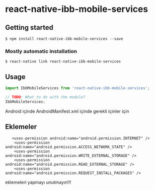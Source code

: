 # react-native-ibb-mobile-services

## Getting started

`$ npm install react-native-ibb-mobile-services --save`

### Mostly automatic installation

`$ react-native link react-native-ibb-mobile-services`

## Usage
```javascript
import IbbMobileServices from 'react-native-ibb-mobile-services';

// TODO: What to do with the module?
IbbMobileServices;
```
Android içinde AndroidManifest.xml içinde gerekli içinler için
## Eklemeler
```
   <uses-permission android:name="android.permission.INTERNET" />
    <uses-permission android:name="android.permission.ACCESS_NETWORK_STATE" />
    <uses-permission android:name="android.permission.WRITE_EXTERNAL_STORAGE" />
    <uses-permission android:name="android.permission.READ_EXTERNAL_STORAGE" />
    <uses-permission android:name="android.permission.REQUEST_INSTALL_PACKAGES" />
```
eklemeleri yapmayı unutmayın!!!
